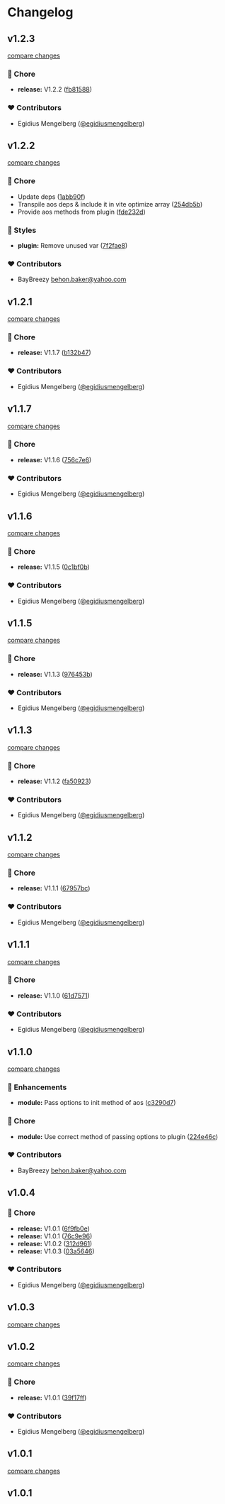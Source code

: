 # Changelog


## v1.2.3

[compare changes](https://github.com/egidiusmengelberg/nuxt-aos/compare/v1.2.2...v1.2.3)

### 🏡 Chore

- **release:** V1.2.2 ([fb81588](https://github.com/egidiusmengelberg/nuxt-aos/commit/fb81588))

### ❤️ Contributors

- Egidius Mengelberg ([@egidiusmengelberg](http://github.com/egidiusmengelberg))

## v1.2.2

[compare changes](https://github.com/egidiusmengelberg/nuxt-aos/compare/v1.2.1...v1.2.2)

### 🏡 Chore

- Update deps ([1abb90f](https://github.com/egidiusmengelberg/nuxt-aos/commit/1abb90f))
- Transpile aos deps & include it in vite optimize array ([254db5b](https://github.com/egidiusmengelberg/nuxt-aos/commit/254db5b))
- Provide aos methods from plugin ([fde232d](https://github.com/egidiusmengelberg/nuxt-aos/commit/fde232d))

### 🎨 Styles

- **plugin:** Remove unused var ([7f2fae8](https://github.com/egidiusmengelberg/nuxt-aos/commit/7f2fae8))

### ❤️ Contributors

- BayBreezy <behon.baker@yahoo.com>

## v1.2.1

[compare changes](https://github.com/egidiusmengelberg/nuxt-aos/compare/v1.1.7...v1.2.1)

### 🏡 Chore

- **release:** V1.1.7 ([b132b47](https://github.com/egidiusmengelberg/nuxt-aos/commit/b132b47))

### ❤️ Contributors

- Egidius Mengelberg ([@egidiusmengelberg](http://github.com/egidiusmengelberg))

## v1.1.7

[compare changes](https://github.com/egidiusmengelberg/nuxt-aos/compare/v1.1.6...v1.1.7)

### 🏡 Chore

- **release:** V1.1.6 ([756c7e6](https://github.com/egidiusmengelberg/nuxt-aos/commit/756c7e6))

### ❤️ Contributors

- Egidius Mengelberg ([@egidiusmengelberg](http://github.com/egidiusmengelberg))

## v1.1.6

[compare changes](https://github.com/egidiusmengelberg/nuxt-aos/compare/v1.1.5...v1.1.6)

### 🏡 Chore

- **release:** V1.1.5 ([0c1bf0b](https://github.com/egidiusmengelberg/nuxt-aos/commit/0c1bf0b))

### ❤️ Contributors

- Egidius Mengelberg ([@egidiusmengelberg](http://github.com/egidiusmengelberg))

## v1.1.5

[compare changes](https://github.com/egidiusmengelberg/nuxt-aos/compare/v1.1.3...v1.1.5)

### 🏡 Chore

- **release:** V1.1.3 ([976453b](https://github.com/egidiusmengelberg/nuxt-aos/commit/976453b))

### ❤️ Contributors

- Egidius Mengelberg ([@egidiusmengelberg](http://github.com/egidiusmengelberg))

## v1.1.3

[compare changes](https://github.com/egidiusmengelberg/nuxt-aos/compare/v1.1.2...v1.1.3)

### 🏡 Chore

- **release:** V1.1.2 ([fa50923](https://github.com/egidiusmengelberg/nuxt-aos/commit/fa50923))

### ❤️ Contributors

- Egidius Mengelberg ([@egidiusmengelberg](http://github.com/egidiusmengelberg))

## v1.1.2

[compare changes](https://github.com/egidiusmengelberg/nuxt-aos/compare/v1.1.1...v1.1.2)

### 🏡 Chore

- **release:** V1.1.1 ([67957bc](https://github.com/egidiusmengelberg/nuxt-aos/commit/67957bc))

### ❤️ Contributors

- Egidius Mengelberg ([@egidiusmengelberg](http://github.com/egidiusmengelberg))

## v1.1.1

[compare changes](https://github.com/egidiusmengelberg/nuxt-aos/compare/v1.1.0...v1.1.1)

### 🏡 Chore

- **release:** V1.1.0 ([61d7571](https://github.com/egidiusmengelberg/nuxt-aos/commit/61d7571))

### ❤️  Contributors

- Egidius Mengelberg ([@egidiusmengelberg](http://github.com/egidiusmengelberg))

## v1.1.0

[compare changes](https://github.com/egidiusmengelberg/nuxt-aos/compare/v1.0.4...v1.1.0)

### 🚀 Enhancements

- **module:** Pass options to init method of aos ([c3290d7](https://github.com/egidiusmengelberg/nuxt-aos/commit/c3290d7))

### 🏡 Chore

- **module:** Use correct method of passing options to plugin ([224e46c](https://github.com/egidiusmengelberg/nuxt-aos/commit/224e46c))

### ❤️  Contributors

- BayBreezy <behon.baker@yahoo.com>

## v1.0.4


### 🏡 Chore

- **release:** V1.0.1 ([6f9fb0e](https://github.com/egidiusmengelberg/nuxt-aos/commit/6f9fb0e))
- **release:** V1.0.1 ([76c9e96](https://github.com/egidiusmengelberg/nuxt-aos/commit/76c9e96))
- **release:** V1.0.2 ([312d961](https://github.com/egidiusmengelberg/nuxt-aos/commit/312d961))
- **release:** V1.0.3 ([03a5646](https://github.com/egidiusmengelberg/nuxt-aos/commit/03a5646))

### ❤️  Contributors

- Egidius Mengelberg ([@egidiusmengelberg](http://github.com/egidiusmengelberg))

## v1.0.3

[compare changes](https://github.com/egidiusmengelberg/nuxt-aos/compare/v1.0.2...v1.0.3)

## v1.0.2

[compare changes](https://github.com/egidiusmengelberg/nuxt-aos/compare/v1.0.1...v1.0.2)

### 🏡 Chore

- **release:** V1.0.1 ([39f17ff](https://github.com/egidiusmengelberg/nuxt-aos/commit/39f17ff))

### ❤️  Contributors

- Egidius Mengelberg ([@egidiusmengelberg](http://github.com/egidiusmengelberg))

## v1.0.1

[compare changes](https://github.com/egidiusmengelberg/nuxt-aos/compare/v1.0.1...v1.0.1)

## v1.0.1

